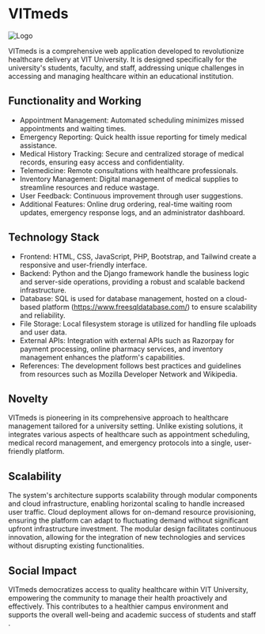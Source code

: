# VITmeds

![Logo](https://github.com/aryan-1203/VITmeds/assets/162081174/ff66e77d-d702-4426-8470-2743ee19b844)

VITmeds is a comprehensive web application developed to revolutionize healthcare delivery at VIT University.
It is designed specifically for the university's students, faculty, and staff, addressing unique challenges in accessing and managing healthcare within an educational institution.

## Functionality and Working </br>
* Appointment Management: Automated scheduling minimizes missed appointments and waiting times.</br>
* Emergency Reporting: Quick health issue reporting for timely medical assistance.</br>
* Medical History Tracking: Secure and centralized storage of medical records, ensuring easy access and confidentiality.</br>
* Telemedicine: Remote consultations with healthcare professionals.</br>
* Inventory Management: Digital management of medical supplies to streamline resources and reduce wastage.</br>
* User Feedback: Continuous improvement through user suggestions.</br>
* Additional Features: Online drug ordering, real-time waiting room updates, emergency response logs, and an administrator dashboard.</br>

## Technology Stack
* Frontend: HTML, CSS, JavaScript, PHP, Bootstrap, and Tailwind create a responsive and user-friendly interface.
* Backend: Python and the Django framework handle the business logic and server-side operations, providing a robust and scalable backend infrastructure.
* Database: SQL is used for database management, hosted on a cloud-based platform (https://www.freesqldatabase.com/) to ensure scalability and reliability.
* File Storage: Local filesystem storage is utilized for handling file uploads and user data.
* External APIs: Integration with external APIs such as Razorpay for payment processing, online pharmacy services, and inventory management enhances the platform's capabilities.
* References: The development follows best practices and guidelines from resources such as Mozilla Developer Network and Wikipedia.

## Novelty
VITmeds is pioneering in its comprehensive approach to healthcare management tailored for a university setting. Unlike existing solutions, it integrates various aspects of healthcare such as appointment scheduling, medical record management, and emergency protocols into a single, user-friendly platform.

## Scalability
The system's architecture supports scalability through modular components and cloud infrastructure, enabling horizontal scaling to handle increased user traffic. Cloud deployment allows for on-demand resource provisioning, ensuring the platform can adapt to fluctuating demand without significant upfront infrastructure investment. The modular design facilitates continuous innovation, allowing for the integration of new technologies and services without disrupting existing functionalities.

## Social Impact
VITmeds democratizes access to quality healthcare within VIT University, empowering the community to manage their health proactively and effectively. This contributes to a healthier campus environment and supports the overall well-being and academic success of students and staff .
